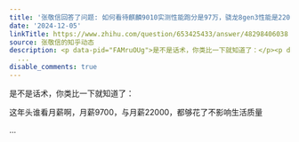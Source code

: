 ```yaml
---
title: '张敬信回答了问题: 如何看待麒麟9010实测性能跑分是97万，骁龙8gen3性能是220万，这个性能对得起高昂的定价吗？'
date: '2024-12-05'
linkTitle: https://www.zhihu.com/question/653425433/answer/48298406038
source: 张敬信的知乎动态
description: <p data-pid="FAMruOUg">是不是话术，你类比一下就知道了：</p><p data-pid="dWDkGqcI">这年头谁看月薪啊，月薪9700，与月薪22000，都够花了不影响生活质量</p>
  ...
disable_comments: true
---
```

<p data-pid="FAMruOUg">是不是话术，你类比一下就知道了：</p><p data-pid="dWDkGqcI">这年头谁看月薪啊，月薪9700，与月薪22000，都够花了不影响生活质量</p> ...